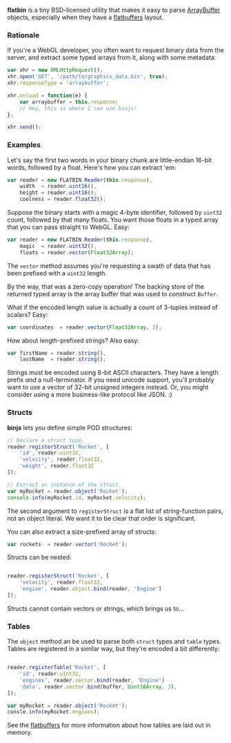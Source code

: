 **flatbin** is a tiny BSD-licensed utility that makes it easy to parse [ArrayBuffer](https://developer.mozilla.org/en-US/docs/Web/JavaScript/Reference/Global_Objects/ArrayBuffer) objects, especially when they have a [flatbuffers](https://google.github.io/flatbuffers/) layout.

### Rationale

If you're a WebGL developer, you often want to request binary data from the server, and extract some typed arrays from it, along with some metadata:

```js
var xhr = new XMLHttpRequest();
xhr.open('GET', '/path/to/graphics_data.bin', true);
xhr.responseType = 'arraybuffer';

xhr.onload = function(e) {
    var arraybuffer = this.response;
    // Hey, this is where I can use binjs!
};

xhr.send();
```

### Examples

Let's say the first two words in your binary chunk are little-endian 16-bit words, followed by a float.  Here's how you can extract 'em:

```js
var reader = new FLATBIN.Reader(this.response),
    width  = reader.uint16(),
    height = reader.uint16();
    coolness = reader.float32();
```

Suppose the binary starts with a magic 4-byte identifier, followed by `uint32` count, followed by that many floats.  You want those floats in a typed array that you can pass straight to WebGL.  Easy:

```js
var reader = new FLATBIN.Reader(this.response),
    magic  = reader.uint32(),
    floats = reader.vector(Float32Array);
```

The `vector` method assumes you're requesting a swath of data that has been prefixed with a `uint32` length.

By the way, that was a zero-copy operation!  The backing store of the returned typed array is the array buffer that was used to construct `Buffer`.

What if the encoded length value is actually a count of 3-tuples instead of scalars?  Easy:

```js
var coordinates  = reader.vector(Float32Array, 3);
```

How about length-prefixed strings?  Also easy:

```js
var firstName = reader.string(),
    lastName  = reader.string();
```

Strings must be encoded using 8-bit ASCII characters.  They have a length prefix _and_ a null-terminator.  If you need unicode support, you'll probably want to use a vector of 32-bit unsigned integers instead.  Or, you might consider using a more business-like protocol like JSON.  :)

### Structs

**binjs** lets you define simple POD structures:

```js
// Declare a struct type.
reader.registerStruct('Rocket', [
    'id', reader.uint32,
    'velocity', reader.float32,
    'weight', reader.float32
]);

// Extract an instance of the struct.
var myRocket = reader.object('Rocket');
console.info(myRocket.id, myRocket.velocity);

```

The second argument to `registerStruct` is a flat list of string-function pairs, not an object literal.  We want it to be clear that order is significant.

You can also extract a size-prefixed array of structs:

```js
var rockets  = reader.vector('Rocket');
```

Structs can be nested:

```js

reader.registerStruct('Rocket', [
    'velocity', reader.float32,
    'engine', reader.object.bind(reader, 'Engine']
]);

```

Structs cannot contain vectors or strings, which brings us to...

### Tables

The `object` method an be used to parse both `struct` types and `table` types.  Tables are registered in a similar way, but they're encoded a bit differently:

```js

reader.registerTable('Rocket', [
    'id', reader.uint32,
    'engines', reader.vector.bind(reader, 'Engine')
    'data', reader.vector.bind(buffer, Uint16Array, 3),
]);

var myRocket = reader.object('Rocket');
consle.info(myRocket.engines);

```

See the [flatbuffers](https://google.github.io/flatbuffers/) for more information about how tables are laid out in memory.
